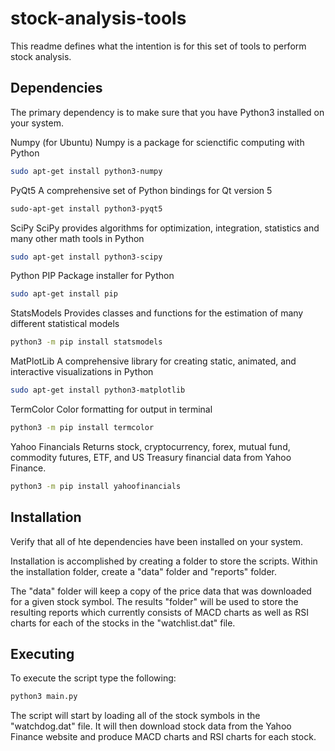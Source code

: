 # stock-analysis-tools

This readme defines what the intention is for this set of tools to perform stock analysis.

## Dependencies
The primary dependency is to make sure that you have Python3 installed on your system.

Numpy (for Ubuntu)
Numpy is a package  for scienctific computing with Python
```bash
sudo apt-get install python3-numpy
```

PyQt5
A comprehensive set of Python bindings for Qt version 5
```bash
sudo-apt-get install python3-pyqt5
```

SciPy
SciPy provides algorithms for optimization, integration, statistics and many
other math tools in Python
```bash
sudo apt-get install python3-scipy
```

Python PIP
Package installer for Python
```bash
sudo apt-get install pip
```

StatsModels
Provides classes and functions for the estimation of many different statistical models
```bash
python3 -m pip install statsmodels
```

MatPlotLib
A comprehensive library for creating static, animated, and interactive visualizations
in Python
```bash
sudo apt-get install python3-matplotlib
```

TermColor
Color formatting for output in terminal
```bash
python3 -m pip install termcolor
```

Yahoo Financials
Returns stock, cryptocurrency, forex, mutual fund, commodity futures, ETF, and 
US Treasury financial data from Yahoo Finance.
```bash
python3 -m pip install yahoofinancials
```

## Installation
Verify that all of hte dependencies have been installed on your system.  

Installation is accomplished by creating a folder to store the scripts.  Within the
installation folder, create a "data" folder and "reports" folder.  

The "data" folder will keep a copy of the price data that was downloaded for a given 
stock symbol.  The results "folder" will be used to store the resulting reports which
currently consists of MACD charts as well as RSI charts for each of the stocks in the 
"watchlist.dat" file.

## Executing
To execute the script type the following:
```bash
python3 main.py
```
The script will start by loading all of the stock symbols in the "watchdog.dat" file.
It will then download stock data from the Yahoo Finance website and produce MACD charts
and RSI charts for each stock.